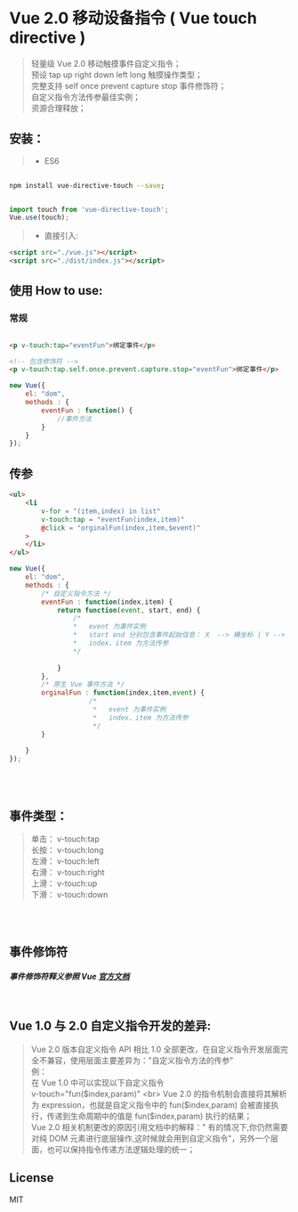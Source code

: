 # Vue 2.0 移动设备指令 ( Vue touch directive )

> 轻量级 Vue 2.0 移动触摸事件自定义指令；<br>
> 预设 tap up right down left long 触摸操作类型；<br>
> 完整支持 self once prevent capture stop 事件修饰符；<br>
> 自定义指令方法传参最佳实例；<br>
> 资源合理释放；<br>


## 安装：

> * ES6

``` bash
 
npm install vue-directive-touch --save; 

```

```javascript

import touch from 'vue-directive-touch';
Vue.use(touch);

```

> * 直接引入:
```html
<script src="./vue.js"></script>
<script src="./dist/index.js"></script>
```


## 使用 How to use:


### 常规


```html

<p v-touch:tap="eventFun">绑定事件</p>

<!-- 包含修饰符 -->
<p v-touch:tap.self.once.prevent.capture.stop="eventFun">绑定事件</p>

```

```javascript
new Vue({
	el: "dom",
	methods : {
		eventFun : function() {
			//事件方法
		}
	}
});
```

## 传参

```html
<ul>
	<li 
	    v-for = "(item,index) in list"
		v-touch:tap = "eventFun(index,item)"
		@click = "orginalFun(index,item,$event)"
	>
	</li>
</ul>
```

```javascript
new Vue({
	el: "dom",
	methods : {
	    /* 自定义指令方法 */
		eventFun : function(index,item) {
			return function(event, start, end) {
			    /*
			    *   event 为事件实例
			    *   start end 分别包含事件起始信息： X  --> 横坐标 | Y --> 纵坐标 | T --> 时间戳 
			    *   index、item 为方法传参
			    */
			    
			}
		},
		/* 原生 Vue 事件方法 */
		orginalFun : function(index,item,event) {
                    /*
                     *   event 为事件实例
                     *   index、item 为方法传参
                     */
		}
		
	}
});
```
<br><br>


## 事件类型：

> 单击：  v-touch:tap   <br>
> 长按：  v-touch:long  <br>
> 左滑：  v-touch:left   <br>
> 右滑：  v-touch:right  <br>
> 上滑：  v-touch:up     <br>
> 下滑：  v-touch:down   <br>

<br><br>

## 事件修饰符
##### 事件修饰符释义参照 Vue [官方文档](https://cn.vuejs.org/v2/guide/events.html#事件修饰符) <br><br><br>

## Vue 1.0 与 2.0 自定义指令开发的差异:
> Vue 2.0 版本自定义指令 API 相比 1.0 全部更改，在自定义指令开发层面完全不兼容，使用层面主要差异为："自定义指令方法的传参" <br>
> 例：<br>
> 在 Vue 1.0 中可以实现以下自定义指令 <br>
> v-touch="fun($index,param)" <br>
> Vue 2.0 的指令机制会直接将其解析为 expression，也就是自定义指令中的 fun($index,param) 会被直接执行，传递到生命周期中的值是 fun($index,param) 执行的结果；<br>
> Vue 2.0 相关机制更改的原因引用文档中的解释：" 有的情况下,你仍然需要对纯 DOM 元素进行底层操作,这时候就会用到自定义指令"，另外一个层面，也可以保持指令传递方法逻辑处理的统一；


## License

MIT

